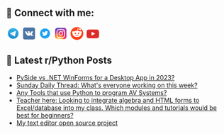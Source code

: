 ## 🔎 Connect with me:
[<img src="https://github.com/bullbesh/bullbesh/blob/main/images/Telegram.png" width="32" height="32" />](https://t.me/bullbesh)
[<img src="https://github.com/bullbesh/bullbesh/blob/main/images/VK.png" width="32" height="32" />](https://vk.com/bullbesh)
[<img src="https://github.com/bullbesh/bullbesh/blob/main/images/Twitter.png" width="32" height="32" />](https://twitter.com/bullbesh1)
[<img src="https://github.com/bullbesh/bullbesh/blob/main/images/Instagram.png" width="32" height="32" />](https://www.instagram.com/bullbesh)
[<img src="https://github.com/bullbesh/bullbesh/blob/main/images/Reddit.png" width="32" height="32" />](https://www.reddit.com/user/bullbesh)
[<img src="https://github.com/bullbesh/bullbesh/blob/main/images/YouTube.png" width="32" height="32" />](https://www.youtube.com/channel/UCtfjRs6uzgq5mfm8S06WTcg)

## 📕 Latest r/Python Posts
<!-- BLOG-POST-LIST:START -->
- [PySide vs .NET WinForms for a Desktop App in 2023?](https://www.reddit.com/r/Python/comments/17yp9ph/pyside_vs_net_winforms_for_a_desktop_app_in_2023/)
- [Sunday Daily Thread: What&#39;s everyone working on this week?](https://www.reddit.com/r/Python/comments/17yjuvk/sunday_daily_thread_whats_everyone_working_on/)
- [Any Tools that use Python to program AV Systems?](https://www.reddit.com/r/Python/comments/17yidb5/any_tools_that_use_python_to_program_av_systems/)
- [Teacher here: Looking to integrate algebra and HTML forms to Excel/database into my class. Which modules and tutorials would be best for beginners?](https://www.reddit.com/r/Python/comments/17ygdbh/teacher_here_looking_to_integrate_algebra_and/)
- [My text editor open source project](https://www.reddit.com/r/Python/comments/17yerpp/my_text_editor_open_source_project/)
<!-- BLOG-POST-LIST:END -->
